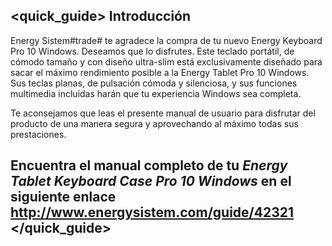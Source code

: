 ## <quick_guide> Introducción

Energy Sistem#trade# te agradece la compra de tu nuevo Energy Keyboard Pro 10 Windows. Deseamos que lo disfrutes. Este teclado portátil, de cómodo tamaño y con diseño ultra-slim está exclusivamente diseñado para sacar el máximo rendimiento posible a la Energy Tablet Pro 10 Windows. Sus teclas planas, de pulsación cómoda y silenciosa, y sus funciones multimedia incluidas harán que tu experiencia Windows sea completa.

Te aconsejamos que leas el presente manual de usuario para disfrutar del producto de una manera segura y aprovechando al máximo todas sus prestaciones.


## <unique> Encuentra el manual completo de tu *Energy Tablet Keyboard Case Pro 10 Windows* en el siguiente enlace http://www.energysistem.com/guide/42321 </unique> </quick_guide>
